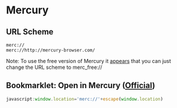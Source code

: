 # Mercury

## URL Scheme

    merc://
    merc://http://mercury-browser.com/

Note: To use the free version of Mercury it [appears](http://applookup.com/App/331012646) that you can just change the URL scheme to merc_free://

## Bookmarklet: Open in Mercury ([Official](http://mercury-browser.com/bookmarklet/install_bookmarklet.html))

```javascript
javascript:window.location='merc://'+escape(window.location)
```